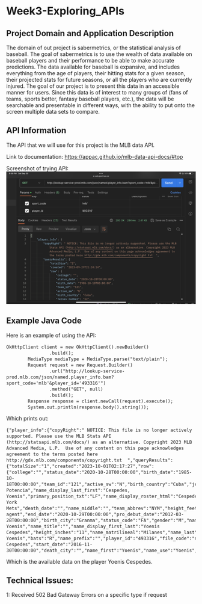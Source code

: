 # Week3-Exploring_APIs

## Project Domain and Application Description
The domain of out project is sabermetrics, or the statistical analysis of baseball. The goal of sabermetrics is to use 
the wealth of data available on baseball players and their performance to be able to make accurate predictions. The
data available for baseball is expansive, and includes everything from the age of players, their hitting stats for a 
given season, their projected stats for future seasons, or all the players who are currently injured. The goal of our
project is to present this data in an accessible manner for users. Since this data is of interest to many groups of
(fans of teams, sports better, fantasy baseball players, etc.), the data will be searchable and presentable in
different ways, with the ability to put onto the screen multiple data sets to compare. 

## API Information
The API that we will use for this project is the MLB data API.

Link to documentation: https://appac.github.io/mlb-data-api-docs/#top

Screenshot of trying API: ![img.png](img.png)

## Example Java Code
Here is an example of using the API:
```
OkHttpClient client = new OkHttpClient().newBuilder()
                .build();
        MediaType mediaType = MediaType.parse("text/plain");
        Request request = new Request.Builder()
                .url("http://lookup-service-prod.mlb.com/json/named.player_info.bam?sport_code='mlb'&player_id='493316'")
                .method("GET", null)
                .build();
        Response response = client.newCall(request).execute();
        System.out.println(response.body().string());
```

Which prints out:
```
{"player_info":{"copyRight":" NOTICE: This file is no longer actively supported. Please use the MLB Stats API (http://statsapi.mlb.com/docs/) as an alternative. Copyright 2023 MLB Advanced Media, L.P.  Use of any content on this page acknowledges agreement to the terms posted here http://gdx.mlb.com/components/copyright.txt  ","queryResults":{"totalSize":"1","created":"2023-10-01T02:17:27","row":{"college":"","status_date":"2020-10-28T00:00:00","birth_date":"1985-10-18T00:00:00","team_id":"121","active_sw":"N","birth_country":"Cuba","jersey_number":"52","twitter_id":"@ynscspds","name_nick":"La Potencia","name_display_last_first":"Cespedes, Yoenis","primary_position_txt":"LF","name_display_roster_html":"Cespedes","weight":"225","throws":"R","team_name":"New York Mets","death_date":"","name_middle":"","team_abbrev":"NYM","height_feet":"5","status":"Free agent","end_date":"2020-10-29T00:00:00","pro_debut_date":"2012-03-28T00:00:00","birth_city":"Granma","status_code":"FA","gender":"M","name_full":"Cespedes, Yoenis","name_title":"","name_display_first_last":"Yoenis Cespedes","height_inches":"11","name_matrilineal":"Milanes","name_last":"Cespedes","birth_state":"","name_display_last_first_html":"Cespedes, Yoenis","bats":"R","name_prefix":"","player_id":"493316","file_code":"nym","primary_sport_code":"","primary_position":"7","name_display_first_last_html":"Yoenis Cespedes","start_date":"2016-11-30T00:00:00","death_city":"","name_first":"Yoenis","name_use":"Yoenis","death_country":"","high_school":"","team_code":"nyn","death_state":"","name_display_roster":"Cespedes","primary_stat_type":"hitting","age":"38"}}}}
```
Which is the available data on the player Yoenis Cespedes. 

## Technical Issues:
1: Received 502 Bad Gateway Errors on a specific type if request
